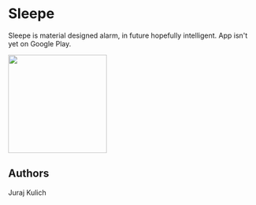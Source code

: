 # Sleepe
Sleepe is material designed alarm, in future hopefully intelligent.
App isn't yet on Google Play.

<img src="https://imgur.com/a/RScb4" width="200">

## Authors
Juraj Kulich
